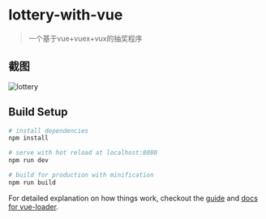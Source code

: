 # lottery-with-vue

> 一个基于vue+vuex+vux的抽奖程序

## 截图

![lottery](https://cloud.githubusercontent.com/assets/10026094/22734455/b70e39d6-ee30-11e6-918d-2468a7dd731d.png)

## Build Setup

``` bash
# install dependencies
npm install

# serve with hot reload at localhost:8080
npm run dev

# build for production with minification
npm run build
```

For detailed explanation on how things work, checkout the [guide](http://vuejs-templates.github.io/webpack/) and [docs for vue-loader](http://vuejs.github.io/vue-loader).
